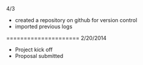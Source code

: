 4/3
+ created a repository on github for version control
+ imported previous logs


=====================
2/20/2014
+ Project kick off
+ Proposal submitted

